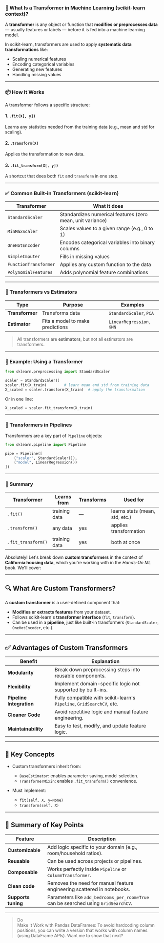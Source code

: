 ### 🔄 What Is a **Transformer** in Machine Learning (scikit-learn context)?

A **transformer** is any object or function that **modifies or preprocesses data** — usually features or labels — before it is fed into a machine learning model.

In scikit-learn, transformers are used to apply **systematic data transformations** like:

* Scaling numerical features
* Encoding categorical variables
* Generating new features
* Handling missing values

---

### 📦 **How It Works**

A transformer follows a specific structure:

#### 1. **`.fit(X[, y])`**

Learns any statistics needed from the training data (e.g., mean and std for scaling).

#### 2. **`.transform(X)`**

Applies the transformation to new data.

#### 3. **`.fit_transform(X[, y])`**

A shortcut that does both `fit` and `transform` in one step.

---

### ✅ **Common Built-in Transformers (scikit-learn)**

| Transformer           | What it does                                               |
| --------------------- | ---------------------------------------------------------- |
| `StandardScaler`      | Standardizes numerical features (zero mean, unit variance) |
| `MinMaxScaler`        | Scales values to a given range (e.g., 0 to 1)              |
| `OneHotEncoder`       | Encodes categorical variables into binary columns          |
| `SimpleImputer`       | Fills in missing values                                    |
| `FunctionTransformer` | Applies any custom function to the data                    |
| `PolynomialFeatures`  | Adds polynomial feature combinations                       |

---

### 🧠 Transformers vs Estimators

| Type            | Purpose                          | Examples                  |
| --------------- | -------------------------------- | ------------------------- |
| **Transformer** | Transforms data                  | `StandardScaler`, `PCA`   |
| **Estimator**   | Fits a model to make predictions | `LinearRegression`, `KNN` |

> All transformers are **estimators**, but not all estimators are transformers.

---

### 🧪 Example: Using a Transformer

```python
from sklearn.preprocessing import StandardScaler

scaler = StandardScaler()
scaler.fit(X_train)        # learn mean and std from training data
X_scaled = scaler.transform(X_train)  # apply the transformation
```

Or in one line:

```python
X_scaled = scaler.fit_transform(X_train)
```

---

### 🔗 Transformers in Pipelines

Transformers are a key part of `Pipeline` objects:

```python
from sklearn.pipeline import Pipeline

pipe = Pipeline([
    ("scaler", StandardScaler()),
    ("model", LinearRegression())
])
```

---

### 🧩 Summary

| Transformer        | Learns from   | Transforms | Used for                       |
| ------------------ | ------------- | ---------- | ------------------------------ |
| `.fit()`           | training data | —          | learns stats (mean, std, etc.) |
| `.transform()`     | any data      | yes        | applies transformation         |
| `.fit_transform()` | training data | yes        | both at once                   |

Absolutely! Let's break down **custom transformers** in the context of **California housing data**, which you're working with in the *Hands-On ML* book. We'll cover:

---

## 🔍 What Are **Custom Transformers**?

A **custom transformer** is a user-defined component that:

* **Modifies or extracts features** from your dataset.
* Follows scikit-learn's **transformer interface** (`fit`, `transform`).
* Can be used in a **pipeline**, just like built-in transformers (`StandardScaler`, `OneHotEncoder`, etc.).

---

## ✅ **Advantages of Custom Transformers**

| Benefit                  | Explanation                                                           |
| ------------------------ | --------------------------------------------------------------------- |
| **Modularity**           | Break down preprocessing steps into reusable components.              |
| **Flexibility**          | Implement domain-specific logic not supported by built-ins.           |
| **Pipeline Integration** | Fully compatible with scikit-learn's `Pipeline`, `GridSearchCV`, etc. |
| **Cleaner Code**         | Avoid repetitive logic and manual feature engineering.                |
| **Maintainability**      | Easy to test, modify, and update feature logic.                       |

---

## 🧠 Key Concepts

* Custom transformers inherit from:

  * `BaseEstimator`: enables parameter saving, model selection.
  * `TransformerMixin`: enables `.fit_transform()` convenience.
* Must implement:

  * `fit(self, X, y=None)`
  * `transform(self, X)`

---


## 🧠 Summary of Key Points

| Feature             | Description                                                                        |
| ------------------- | ---------------------------------------------------------------------------------- |
| **Customizable**    | Add logic specific to your domain (e.g., room/household ratios).                   |
| **Reusable**        | Can be used across projects or pipelines.                                          |
| **Composable**      | Works perfectly inside `Pipeline` or `ColumnTransformer`.                          |
| **Clean code**      | Removes the need for manual feature engineering scattered in notebooks.            |
| **Supports tuning** | Parameters like `add_bedrooms_per_room=True` can be searched using `GridSearchCV`. |

---

> Do <br>
> Make It Work with Pandas DataFrames: 
To avoid hardcoding column positions, you can write a version that works with column names (using DataFrame APIs). Want me to show that next?
